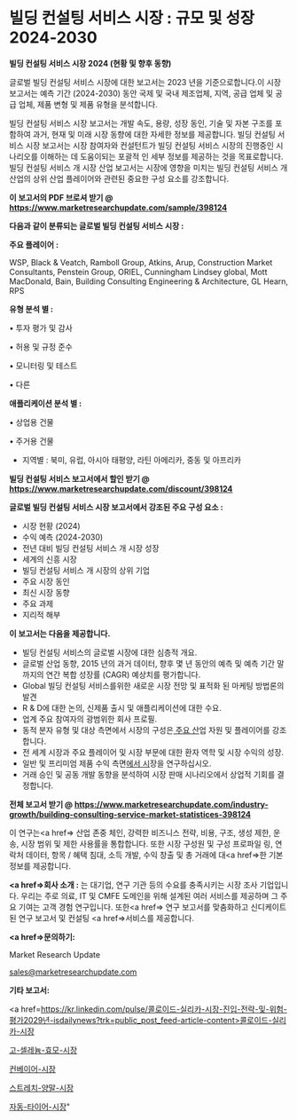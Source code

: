 # 빌딩 컨설팅 서비스 시장 : 규모 및 성장 2024-2030

<strong>빌딩 컨설팅 서비스 시장 2024 (현황 및 향후 동향)</strong>

글로벌 빌딩 컨설팅 서비스 시장에 대한 보고서는 2023 년을 기준으로합니다.이 시장 보고서는 예측 기간 (2024-2030) 동안 국제 및 국내 제조업체, 지역, 공급 업체 및 공급 업체, 제품 변형 및 제품 유형을 분석합니다.

빌딩 컨설팅 서비스 시장 보고서는 개발 속도, 용량, 성장 동인, 기술 및 자본 구조를 포함하여 과거, 현재 및 미래 시장 동향에 대한 자세한 정보를 제공합니다. 빌딩 컨설팅 서비스 시장 보고서는 시장 참여자와 컨설턴트가 빌딩 컨설팅 서비스 시장의 진행중인 시나리오를 이해하는 데 도움이되는 포괄적 인 세부 정보를 제공하는 것을 목표로합니다. 빌딩 컨설팅 서비스 개 시장 산업 보고서는 시장에 영향을 미치는 빌딩 컨설팅 서비스 개 산업의 상위 산업 플레이어와 관련된 중요한 구성 요소를 강조합니다.



<strong>이 보고서의 PDF 브로셔 받기 @ <a href=https://www.marketresearchupdate.com/sample/398124>https://www.marketresearchupdate.com/sample/398124</a></strong>



<strong>다음과 같이 분류되는 글로벌 빌딩 컨설팅 서비스 시장 :</strong>



<strong>주요 플레이어 :</strong>

WSP, Black & Veatch, Ramboll Group, Atkins, Arup, Construction Market Consultants, Penstein Group, ORIEL, Cunningham Lindsey global, Mott MacDonald, Bain, Building Consulting Engineering & Architecture, GL Hearn, RPS



<strong>유형 분석 별 :</strong>

• 투자 평가 및 감사

• 허용 및 규정 준수

• 모니터링 및 테스트

• 다른



<strong>애플리케이션 분석 별 :</strong>

• 상업용 건물

• 주거용 건물

<ul>
  <li>지역별 : 북미, 유럽, 아시아 태평양, 라틴 아메리카, 중동 및 아프리카</li>
</ul>


<strong>빌딩 컨설팅 서비스 보고서에서 할인 받기 @ <a href=https://www.marketresearchupdate.com/discount/398124>https://www.marketresearchupdate.com/discount/398124</a></strong>



<strong>글로벌 빌딩 컨설팅 서비스 시장 보고서에서 강조된 주요 구성 요소 :</strong>
<ul>
  <li>시장 현황 (2024)</li>
  <li>수익 예측 (2024-2030)</li>
  <li>전년 대비 빌딩 컨설팅 서비스 개 시장 성장</li>
  <li>세계의 신흥 시장</li>
  <li>빌딩 컨설팅 서비스 개 시장의 상위 기업</li>
  <li>주요 시장 동인</li>
  <li>최신 시장 동향</li>
  <li>주요 과제</li>
  <li>지리적 해부</li>
</ul>


<strong>이 보고서는 다음을 제공합니다.</strong>
<ul>
  <li>빌딩 컨설팅 서비스의 글로벌 시장에 대한 심층적 개요.</li>
  <li>글로벌 산업 동향, 2015 년의 과거 데이터, 향후 몇 년 동안의 예측 및 예측 기간 말까지의 연간 복합 성장률 (CAGR) 예상치를 평가합니다.</li>
  <li>Global 빌딩 컨설팅 서비스를위한 새로운 시장 전망 및 표적화 된 마케팅 방법론의 발견</li>
  <li>R &amp; D에 대한 논의, 신제품 출시 및 애플리케이션에 대한 수요.</li>
  <li>업계 주요 참여자의 광범위한 회사 프로필.</li>
  <li>동적 분자 유형 및 대상 측면에서 시장의 구성은<a href=> 주요 산</a>업 자원 및 플레이어를 강조합니다.</li>
  <li>전 세계 시장과 주요 플레이어 및 시장 부문에 대한 환자 역학 및 시장 수익의 성장.</li>
  <li>일반 및 프리미엄 제품 수익 측면<a href=>에서 시</a>장을 연구하십시오.</li>
  <li>거래 승인 및 공동 개발 동향을 분석하여 시장 판매 시나리오에서 상업적 기회를 결정합니다.</li>
</ul>



<strong>전체 보고서 받기 @ <a href=https://www.marketresearchupdate.com/industry-growth/building-consulting-service-market-statistices-398124>https://www.marketresearchupdate.com/industry-growth/building-consulting-service-market-statistices-398124</a></strong>

이 연구는<a href=> 산업 존중</a> 체인, 강력한 비즈니스 전략, 비용, 구조, 생성 제한, 운송, 시장 범위 및 제한 사용률을 통합합니다. 또한 시장 구성원 및 구성 프로파일 링, 연락처 데이터, 항목 / 혜택 침대, 소득 개발, 수익 창출 및 총 거래에 대<a href=>한 기본 </a>정보를 제공합니다.



<strong><a href=>회사 소</a>개 :</strong>
는 대기업, 연구 기관 등의 수요를 충족시키는 시장 조사 기업입니다. 우리는 주로 의료, IT 및 CMFE 도메인을 위해 설계된 여러 서비스를 제공하며 그 주요 기여는 고객 경험 연구입니다. 또한<a href=> 연구 보</a>고서를 맞춤화하고 신디케이트 된 연구 보고서 및 컨설팅 <a href=>서비스</a>를 제공합니다.



<strong><a href=>문의하기:</a></strong>

Market Research Update

sales@marketresearchupdate.com



<strong>기타 보고서:</strong>

<a href=https://kr.linkedin.com/pulse/콜로이드-실리카-시장-진입-전략-및-위험-평가2029년-isdailynews?trk=public_post_feed-article-content>콜로이드-실리카-시장</a>

<a href=https://www.linkedin.com/pulse/고-셀레늄-효모-시장-동향-및-성장-전망-analytics-alchemy-360-analysis/>고-셀레늄-효모-시장</a>

<a href=https://www.linkedin.com/pulse/컨베이어-시장-경쟁-분석-및-성장-잠재력-2029-analytics-alchemy-360-analysis-31xmf/>컨베이어-시장</a>

<a href=https://www.linkedin.com/pulse/스트레치-양말-시장-진입-전략-및-위험-평가2029년-isdailynews-imb9f/>스트레치-양말-시장</a>

<a href=https://www.linkedin.com/pulse/자동-타이어-시장-경쟁-분석-및-성장-잠재력-2030-trendsetters-talk-360-analysis-fd2nf/>자동-타이어-시장</a>"
